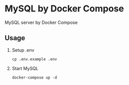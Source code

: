 # MySQL by Docker Compose

MySQL server by Docker Compose

## Usage

1. Setup .env

   `cp .env.example .env`

2. Start MySQL

   `docker-compose up -d`
